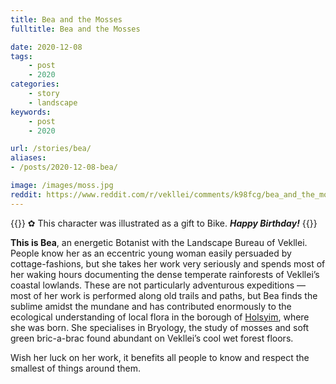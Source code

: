 ```yaml
---
title: Bea and the Mosses
fulltitle: Bea and the Mosses

date: 2020-12-08
tags:
    - post
    - 2020
categories:
    - story
    - landscape
keywords:
    - post
    - 2020

url: /stories/bea/
aliases:
- /posts/2020-12-08-bea/

image: /images/moss.jpg
reddit: https://www.reddit.com/r/vekllei/comments/k98fcg/bea_and_the_mosses/
---
```

{{<note>}}
✿ This character was illustrated as a gift to Bike. ***Happy Birthday!***
{{</note>}}

**This is Bea**, an energetic Botanist with the Landscape Bureau of Vekllei. People know her as an eccentric young woman easily persuaded by cottage-fashions, but she takes her work very seriously and spends most of her waking hours documenting the dense temperate rainforests of Vekllei’s coastal lowlands. These are not particularly adventurous expeditions — most of her work is performed along old trails and paths, but Bea finds the sublime amidst the mundane and has contributed enormously to the ecological understanding of local flora in the borough of [Holsyim](/factbook/landscape/boroughs/holsyim), where she was born. She specialises in Bryology, the study of mosses and soft green bric-a-brac found abundant on Vekllei’s cool wet forest floors.

Wish her luck on her work, it benefits all people to know and respect the smallest of things around them.
